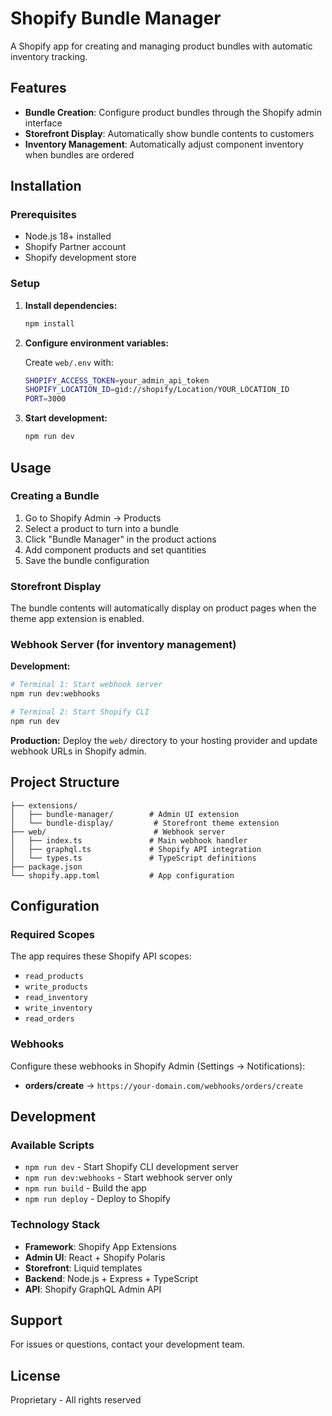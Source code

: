 # Shopify Bundle Manager

A Shopify app for creating and managing product bundles with automatic inventory tracking.

## Features

- **Bundle Creation**: Configure product bundles through the Shopify admin interface
- **Storefront Display**: Automatically show bundle contents to customers
- **Inventory Management**: Automatically adjust component inventory when bundles are ordered

## Installation

### Prerequisites

- Node.js 18+ installed
- Shopify Partner account
- Shopify development store

### Setup

1. **Install dependencies:**
   ```bash
   npm install
   ```

2. **Configure environment variables:**

   Create `web/.env` with:
   ```bash
   SHOPIFY_ACCESS_TOKEN=your_admin_api_token
   SHOPIFY_LOCATION_ID=gid://shopify/Location/YOUR_LOCATION_ID
   PORT=3000
   ```

3. **Start development:**
   ```bash
   npm run dev
   ```

## Usage

### Creating a Bundle

1. Go to Shopify Admin → Products
2. Select a product to turn into a bundle
3. Click "Bundle Manager" in the product actions
4. Add component products and set quantities
5. Save the bundle configuration

### Storefront Display

The bundle contents will automatically display on product pages when the theme app extension is enabled.

### Webhook Server (for inventory management)

**Development:**
```bash
# Terminal 1: Start webhook server
npm run dev:webhooks

# Terminal 2: Start Shopify CLI
npm run dev
```

**Production:**
Deploy the `web/` directory to your hosting provider and update webhook URLs in Shopify admin.

## Project Structure

```
├── extensions/
│   ├── bundle-manager/        # Admin UI extension
│   └── bundle-display/         # Storefront theme extension
├── web/                        # Webhook server
│   ├── index.ts               # Main webhook handler
│   ├── graphql.ts             # Shopify API integration
│   └── types.ts               # TypeScript definitions
├── package.json
└── shopify.app.toml           # App configuration
```

## Configuration

### Required Scopes

The app requires these Shopify API scopes:
- `read_products`
- `write_products`
- `read_inventory`
- `write_inventory`
- `read_orders`

### Webhooks

Configure these webhooks in Shopify Admin (Settings → Notifications):

- **orders/create** → `https://your-domain.com/webhooks/orders/create`

## Development

### Available Scripts

- `npm run dev` - Start Shopify CLI development server
- `npm run dev:webhooks` - Start webhook server only
- `npm run build` - Build the app
- `npm run deploy` - Deploy to Shopify

### Technology Stack

- **Framework**: Shopify App Extensions
- **Admin UI**: React + Shopify Polaris
- **Storefront**: Liquid templates
- **Backend**: Node.js + Express + TypeScript
- **API**: Shopify GraphQL Admin API

## Support

For issues or questions, contact your development team.

## License

Proprietary - All rights reserved
